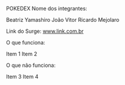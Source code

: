 POKEDEX
Nome dos integrantes:

Beatriz Yamashiro
João Vitor
Ricardo Mejolaro

Link do Surge: www.link.com.br

O que funciona:

Item 1
Item 2

O que não funciona:

Item 3
Item 4